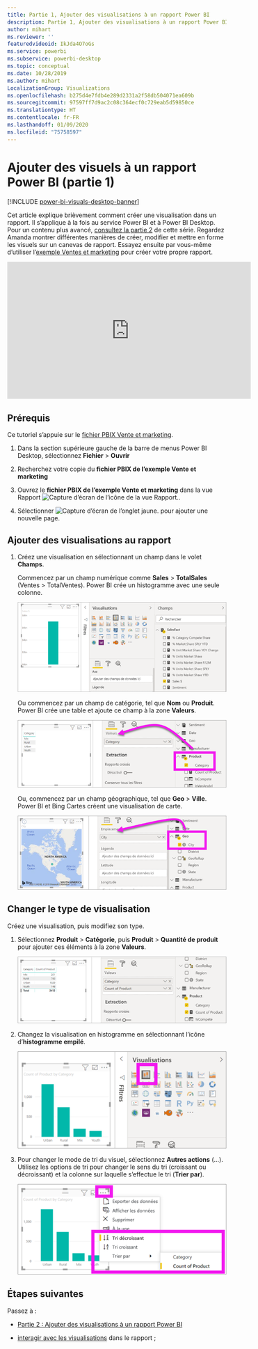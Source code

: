 ```yaml
---
title: Partie 1, Ajouter des visualisations à un rapport Power BI
description: Partie 1, Ajouter des visualisations à un rapport Power BI
author: mihart
ms.reviewer: ''
featuredvideoid: IkJda4O7oGs
ms.service: powerbi
ms.subservice: powerbi-desktop
ms.topic: conceptual
ms.date: 10/28/2019
ms.author: mihart
LocalizationGroup: Visualizations
ms.openlocfilehash: b275d4e7fdb4e289d2331a2f58db504071ea609b
ms.sourcegitcommit: 97597ff7d9ac2c08c364ecf0c729eab5d59850ce
ms.translationtype: HT
ms.contentlocale: fr-FR
ms.lasthandoff: 01/09/2020
ms.locfileid: "75758597"
---
```

# <a name="add-visuals-to-a-power-bi-report-part-1"></a>Ajouter des visuels à un rapport Power BI (partie 1)

[!INCLUDE [power-bi-visuals-desktop-banner](../includes/power-bi-visuals-desktop-banner.md)]

Cet article explique brièvement comment créer une visualisation dans un rapport. Il s’applique à la fois au service Power BI et à Power BI Desktop. Pour un contenu plus avancé, [consultez la partie 2](power-bi-report-add-visualizations-ii.md) de cette série. Regardez Amanda montrer différentes manières de créer, modifier et mettre en forme les visuels sur un canevas de rapport. Essayez ensuite par vous-même d’utiliser l’[exemple Ventes et marketing](../sample-datasets.md) pour créer votre propre rapport.

<iframe width="560" height="315" src="https://www.youtube.com/embed/IkJda4O7oGs" frameborder="0" allowfullscreen></iframe>

## <a name="prerequisites"></a>Prérequis

Ce tutoriel s’appuie sur le [fichier PBIX Vente et marketing](https://download.microsoft.com/download/9/7/6/9767913A-29DB-40CF-8944-9AC2BC940C53/Sales%20and%20Marketing%20Sample%20PBIX.pbix).

1. Dans la section supérieure gauche de la barre de menus Power BI Desktop, sélectionnez **Fichier** > **Ouvrir**
   
2. Recherchez votre copie du **fichier PBIX de l’exemple Vente et marketing**

1. Ouvrez le **fichier PBIX de l’exemple Vente et marketing** dans la vue Rapport ![Capture d’écran de l’icône de la vue Rapport.](media/power-bi-visualization-kpi/power-bi-report-view.png).

1. Sélectionner ![Capture d’écran de l’onglet jaune.](media/power-bi-visualization-kpi/power-bi-yellow-tab.png) pour ajouter une nouvelle page.

## <a name="add-visualizations-to-the-report"></a>Ajouter des visualisations au rapport

1. Créez une visualisation en sélectionnant un champ dans le volet **Champs**.

    Commencez par un champ numérique comme **Sales** > **TotalSales** (Ventes > TotalVentes). Power BI crée un histogramme avec une seule colonne.

    ![Capture d’écran d’un histogramme avec une seule colonne.](media/power-bi-report-add-visualizations-i/power-bi-column-chart.png)

    Ou commencez par un champ de catégorie, tel que **Nom** ou **Produit**. Power BI crée une table et ajoute ce champ à la zone **Valeurs**.

    ![Capture d’écran d’une table avec quatre catégories](media/power-bi-report-add-visualizations-i/power-bi-product.png)

    Ou, commencez par un champ géographique, tel que **Geo** > **Ville**. Power BI et Bing Cartes créent une visualisation de carte.

    ![Capture d’écran d’une visualisation de carte.](media/power-bi-report-add-visualizations-i/power-bi-maps.png)

## <a name="change-the-type-of-visualization"></a>Changer le type de visualisation

 Créez une visualisation, puis modifiez son type. 
 
 1. Sélectionnez **Produit** > **Catégorie**, puis **Produit** > **Quantité de produit** pour ajouter ces éléments à la zone **Valeurs**.

    ![Capture d’écran du volet Champs avec la zone Valeurs.](media/power-bi-report-add-visualizations-i/power-bi-create-visual.png)

1. Changez la visualisation en histogramme en sélectionnant l’icône d’**histogramme empilé**.

   ![Capture d’écran du volet Visualisation avec l’icône de l’histogramme empilé.](media/power-bi-report-add-visualizations-i/power-bi-convert.png)

1. Pour changer le mode de tri du visuel, sélectionnez **Autres actions** (...).  Utilisez les options de tri pour changer le sens du tri (croissant ou décroissant) et la colonne sur laquelle s’effectue le tri (**Trier par**).

   ![Capture d’écran de la liste déroulante Autres actions.](media/power-bi-report-add-visualizations-i/power-bi-sort.png)
  
## <a name="next-steps"></a>Étapes suivantes

 Passez à :

* [Partie 2 : Ajouter des visualisations à un rapport Power BI](power-bi-report-add-visualizations-ii.md)

* [interagir avec les visualisations](../consumer/end-user-reading-view.md) dans le rapport ;

